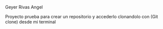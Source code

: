 Geyer Rivas Angel

Proyecto prueba para crear un repositorio y accederlo clonandolo con (Git clone) desde mi terminal

